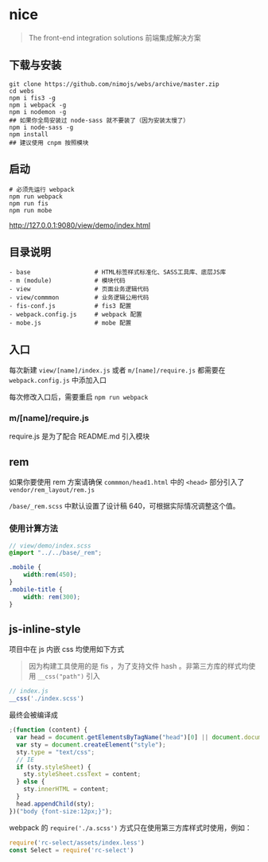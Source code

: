 # nice

> The front-end integration solutions
> 前端集成解决方案

## 下载与安装

```shell
git clone https://github.com/nimojs/webs/archive/master.zip
cd webs
npm i fis3 -g
npm i webpack -g
npm i nodemon -g
## 如果你全局安装过 node-sass 就不要装了（因为安装太慢了）
npm i node-sass -g
npm install
## 建议使用 cnpm 按照模块
```

## 启动

```shell
# 必须先运行 webpack
npm run webpack
npm run fis
npm run mobe
```
http://127.0.0.1:9080/view/demo/index.html


## 目录说明

```
- base                  # HTML标签样式标准化、SASS工具库、底层JS库
- m (module)            # 模块代码
- view                  # 页面业务逻辑代码
- view/commmon          # 业务逻辑公用代码
- fis-conf.js           # fis3 配置
- webpack.config.js     # webpack 配置
- mobe.js               # mobe 配置
```

## 入口

每次新建 `view/[name]/index.js` 或者 `m/[name]/require.js` 都需要在 `webpack.config.js` 中添加入口

每次修改入口后，需要重启 `npm run webpack`

### m/[name]/require.js

require.js 是为了配合 README.md 引入模块

## rem

如果你要使用 rem 方案请确保 `commmon/head1.html` 中的 `<head>` 部分引入了 `vendor/rem_layout/rem.js`

`/base/_rem.scss` 中默认设置了设计稿 640，可根据实际情况调整这个值。

### 使用计算方法

```scss
// view/demo/index.scss
@import "../../base/_rem";

.mobile {
    width:rem(450);
}
.mobile-title {
    width: rem(300);
}
```
## js-inline-style

项目中在 js 内嵌 css 均使用如下方式

> 因为构建工具使用的是 fis ，为了支持文件 hash 。非第三方库的样式均使用 `__css("path")` 引入

```js
// index.js
__css('./index.scss')
```

最终会被编译成

```js
;(function (content) {
  var head = document.getElementsByTagName("head")[0] || document.documentElement;
  var sty = document.createElement("style");
  sty.type = "text/css";
  // IE
  if (sty.styleSheet) {
    sty.styleSheet.cssText = content;
  } else {
    sty.innerHTML = content;
  }
  head.appendChild(sty);
})("body {font-size:12px;}");
```

webpack 的 `require('./a.scss')` 方式只在使用第三方库样式时使用，例如：

```js
require('rc-select/assets/index.less')
const Select = require('rc-select')
```
